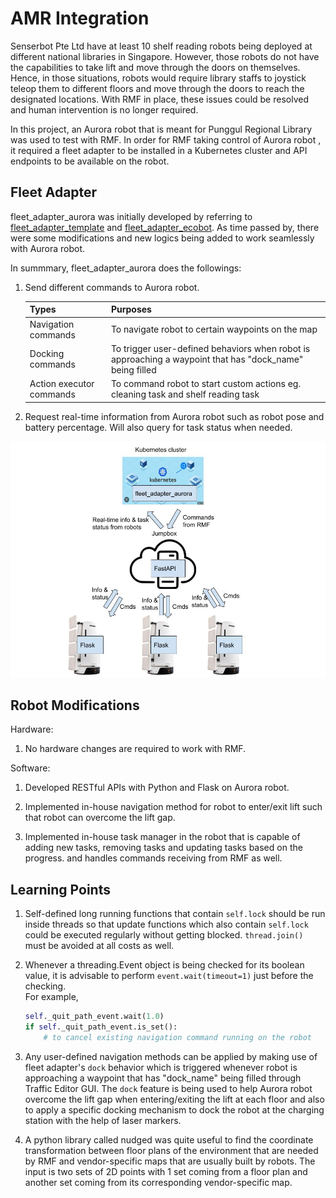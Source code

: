 # AMR Integration
Senserbot Pte Ltd have at least 10 shelf reading robots being deployed at different national libraries in Singapore. However, those robots do not have the capabilities to take lift and move through the doors on themselves. Hence, in those situations, robots would require library staffs to joystick teleop them to different floors and move through the doors to reach the designated locations. With RMF in place, these issues could be resolved and human intervention is no longer required.

In this project, an Aurora robot that is meant for Punggul Regional Library was used to test with RMF. In order for RMF taking control of Aurora robot , it required a fleet adapter to be installed in a Kubernetes cluster and API endpoints to be available on the robot.

## Fleet Adapter
fleet_adapter_aurora was initially developed by referring to [fleet_adapter_template](https://github.com/open-rmf/fleet_adapter_template) and [fleet_adapter_ecobot](https://github.com/open-rmf/fleet_adapter_ecobot). As time passed by, there were some modifications and new logics being added to work seamlessly with Aurora robot.

In summmary, fleet_adapter_aurora does the followings:
1. Send different commands to Aurora robot.

    | Types | Purposes |
    |---------|---------|
    | Navigation commands | To navigate robot to certain waypoints on the map |
    | Docking commands | To trigger user-defined behaviors when robot is approaching  a waypoint that has "dock_name" being filled |
    | Action executor commands | To command robot to start custom actions eg. cleaning task and shelf reading task |

1. Request real-time information from Aurora robot such as robot pose and battery percentage. Will also query for task status when needed.

<img src="../images/RMF_robot_diagram.jpg" alt="fleet adapter communicate with robots"/>


## Robot Modifications

Hardware:  
1. No hardware changes are required to work with RMF.

Software: 
1. Developed RESTful APIs with Python and Flask on Aurora robot.

1. Implemented in-house navigation method for robot to enter/exit lift such that robot can overcome the lift gap.

1. Implemented in-house task manager in the robot that is capable of adding new tasks, removing tasks and updating tasks based on the progress. and handles commands receiving from RMF as well.

## Learning Points

1. Self-defined long running functions that contain <code>self.lock</code> should be run inside threads so that update functions which also contain <code>self.lock</code> could be executed regularly without getting blocked. <code>thread.join()</code> must be avoided at all costs as well.

1. Whenever a threading.Event object is being checked for its boolean value, it is advisable to perform `event.wait(timeout=1)` just before the checking.<br>For example,

    ```python
    self._quit_path_event.wait(1.0)
    if self._quit_path_event.is_set():
        # to cancel existing navigation command running on the robot
    ```

1. Any user-defined navigation methods can be applied by making use of fleet adapter's <code>dock</code> behavior which is triggered whenever robot is approaching  a waypoint that has "dock_name" being filled through Traffic Editor GUI. The <code>dock</code> feature is being used to help Aurora robot overcome the lift gap when entering/exiting the lift at each floor and also to apply a specific docking mechanism to dock the robot at the charging station with the help of laser markers.

1. A python library called nudged was quite useful to find the coordinate transformation between floor plans of the environment that are needed by RMF and vendor-specific maps that are usually built by robots. The input is two sets of 2D points with 1 set coming from a floor plan and another set coming from its corresponding vendor-specific map.
 


